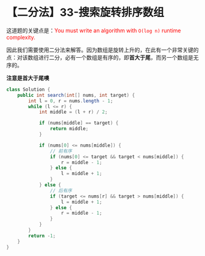 # 【二分法】33-搜索旋转排序数组

这道题的关键点是：<font color="red">You must write an algorithm with `O(log n)` runtime complexity.</font>

因此我们需要使用二分法来解答。因为数组是旋转上升的，在此有一个非常关键的点：对该数组进行二分，必有一个数组是有序的，即**首大于尾**，而另一个数组是无序的。

**注意是首大于尾噢**

```java
class Solution {
    public int search(int[] nums, int target) {
        int l = 0, r = nums.length - 1;
        while (l <= r) {
            int middle = (l + r) / 2;

            if (nums[middle] == target) {
                return middle;
            }

            if (nums[0] <= nums[middle]) {
                // 前有序
                if (nums[0] <= target && target < nums[middle]) {
                    r = middle - 1;
                } else {
                    l = middle + 1;
                }
            } else {
                // 后有序
                if (target <= nums[r] && target > nums[middle]) {
                    l = middle + 1;
                } else {
                    r = middle - 1;
                }
            }
        }
        return -1;
    }
}
```

